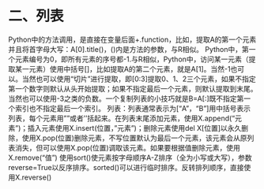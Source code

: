# 二、列表
Python中的方法调用，是直接在变量后面+.function，比如，提取A的第一个元素并且将首字母大写：A[0].title()，()内是方法的参数，与R相似。
Python中，第一个元素编号为0，即所有元素的序号都-1.与R相似，Python中，访问某一元素（提取某一元素）使用中括号[]，比如提取A的第二个元素，就是A[1]。当然-1也可以。当然也可以使用“切片”进行提取，即[0:3]提取0、1、2三个元素，如果不指定第一个数字则默认从头开始提取；如果不指定最后一个元素，则默认提取到末尾。当然也可以使用-3之类的负数。一个复制列表的小技巧就是B=A[:]既不指定第一个索引也不指定最后一个索引。
列表：列表通常表示为[“A”，“B”]用中括号表示列表，每个元素用””或者’’括起来。在列表末尾添加元素，使用X.append(“元素”)；插入元素使用X.insert(位置，”元素”)；删除元素使用del X[位置]以永久删除，使用X.pop(位置)删除元素，不写位置默认为最后一个元素，该元素会从原列表消失，但可以使用X.pop(位置)调取该元素。如果要根据值删除元素，使用X.remove(“值”)
使用sort()使元素按字母顺序A-Z排序（全为小写或大写），参数reverse=True以反序排序。sorted()可以进行临时排序。反转排列顺序，直接使用X.reverse()
